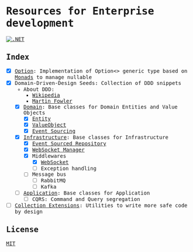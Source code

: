 <samp>

# Resources for Enterprise development
[![.NET](https://github.com/sandhaka/seeds/actions/workflows/dotnet.yml/badge.svg)](https://github.com/sandhaka/seeds/actions/workflows/dotnet.yml)
## Index
- [x] [Option](./Monads/Option): Implementation of Option<> generic type based on [Monads](https://en.wikipedia.org/wiki/Monad_(functional_programming)) to manage nullable
- [x] Domain-Driven-Design Seeds: Collection of DDD snippets
  - About DDD:
    - [Wikipedia](https://en.wikipedia.org/wiki/Domain-driven_design)
    - [Martin Fowler](https://martinfowler.com/tags/domain%20driven%20design.html) 
  - [x] [Domain](./Ddd/Domain/): Base classes for Domain Entities and Value Objects 
    - [x] [Entity](./Ddd/Domain/Entity.cs)
    - [x] [ValueObject](./Ddd/Domain/ValueObject.cs)
    - [x] [Event Sourcing](./Ddd/Domain/EventSourcing)
  - [x] [Infrastructure](./Ddd/Infrastructure/): Base classes for Infrastructure
    - [x] [Event Sourced Repository](./Ddd/Infrastructure/Repositories/EventSourcedRepository.cs)
    - [x] [WebSocket Manager](./Ddd/Infrastructure/Managers/WebSocket)
    - [x] Middlewares
      - [x] [WebSocket](./Ddd/Infrastructure/Middlewares/WebSocketMiddleware.cs)
      - [ ] Exception handling
    - [ ] Message bus
      - [ ] RabbitMQ
      - [ ] Kafka
  - [ ] [Application](./Ddd/Application/): Base classes for Application
    - [ ] CQRS: Command and Query segregation
- [ ] [Collection Extensions](./CollectionsExtensions/): Utilities to write more safe code by design
## License
[MIT](./license)

</samp>
